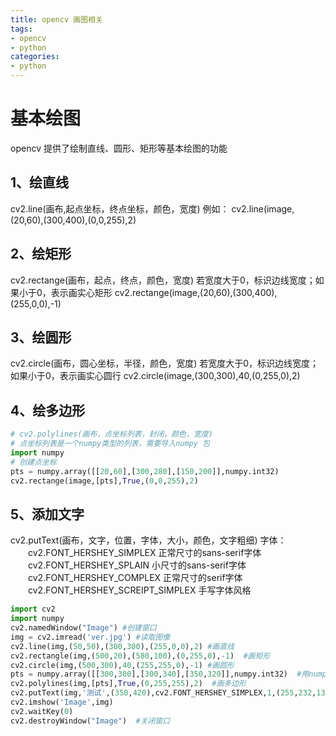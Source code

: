```yaml
---
title: opencv 画图相关
tags:
- opencv
- python
categories:
- python
---
```


# 基本绘图
opencv 提供了绘制直线、圆形、矩形等基本绘图的功能

## 1、绘直线
cv2.line(画布,起点坐标，终点坐标，颜色，宽度)
例如：
cv2.line(image,(20,60),(300,400),(0,0,255),2)
## 2、绘矩形
cv2.rectange(画布，起点，终点，颜色，宽度)
若宽度大于0，标识边线宽度；如果小于0，表示画实心矩形
cv2.rectange(image,(20,60),(300,400),(255,0,0),-1)
## 3、绘圆形
cv2.circle(画布，圆心坐标，半径，颜色，宽度)
若宽度大于0，标识边线宽度；如果小于0，表示画实心圆行
cv2.circle(image,(300,300),40,(0,255,0),2)
## 4、绘多边形
``` python
# cv2.polylines(画布，点坐标列表，封闭，颜色，宽度)
# 点坐标列表是一个numpy类型的列表，需要导入numpy 包
import numpy
# 创建点坐标
pts = numpy.array([[20,60],[300,280],[150,200]],numpy.int32)
cv2.rectange(image,[pts],True,(0,0,255),2)
```
## 5、添加文字
cv2.putText(画布，文字，位置，字体，大小，颜色，文字粗细)
字体：
　　cv2.FONT_HERSHEY_SIMPLEX  正常尺寸的sans-serif字体
　　cv2.FONT_HERSHEY_SPLAIN   小尺寸的sans-serif字体
　　cv2.FONT_HERSHEY_COMPLEX  正常尺寸的serif字体
　　cv2.FONT_HERSHEY_SCREIPT_SIMPLEX  手写字体风格
``` python
import cv2
import numpy
cv2.namedWindow("Image") #创建窗口
img = cv2.imread('ver.jpg') #读取图像
cv2.line(img,(50,50),(300,300),(255,0,0),2) #画直线
cv2.rectangle(img,(500,20),(580,100),(0,255,0),-1)  #画矩形
cv2.circle(img,(500,300),40,(255,255,0),-1) #画圆形
pts = numpy.array([[300,300],[300,340],[350,320]],numpy.int32)  #用numpy形成坐标列表
cv2.polylines(img,[pts],True,(0,255,255),2)  #画多边形
cv2.putText(img,'测试',(350,420),cv2.FONT_HERSHEY_SIMPLEX,1,(255,232,133),2)
cv2.imshow('Image',img)
cv2.waitKey(0)
cv2.destroyWindow("Image")  #关闭窗口
```